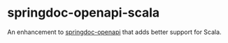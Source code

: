 # springdoc-openapi-scala

An enhancement to [springdoc-openapi](https://github.com/springdoc/springdoc-openapi) that adds better support for Scala.